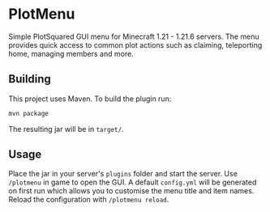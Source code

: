 # PlotMenu

Simple PlotSquared GUI menu for Minecraft 1.21 - 1.21.6 servers.
The menu provides quick access to common plot actions such as claiming,
teleporting home, managing members and more.

## Building

This project uses Maven. To build the plugin run:

```bash
mvn package
```

The resulting jar will be in `target/`.

## Usage

Place the jar in your server's `plugins` folder and start the server. Use `/plotmenu` in game to open the GUI. A default `config.yml` will
be generated on first run which allows you to customise the menu title and item names. Reload the configuration with `/plotmenu reload`.

